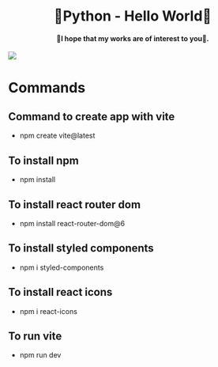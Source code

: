 <h1 align="center">🐍Python - Hello World🐍</h1>
<h4 align="center">🫧I hope that my works are of interest to you🫧. </h4>

![](https://drive.google.com/file/d/1uuUFLrqJoNDldZcUOSoLb3QTYNarvGA8/view)

# Commands

## Command to create app with vite
- npm create vite@latest

## To install npm
- npm install

## To install react router dom
- npm install react-router-dom@6

## To install styled components
- npm i styled-components

## To install react icons
- npm i react-icons

## To run vite
- npm run dev
